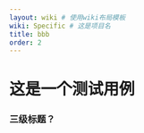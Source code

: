 ```yaml
---
layout: wiki # 使用wiki布局模板
wiki: Specific # 这是项目名
title: bbb
order: 2
---
```


# 这是一个测试用例

### 三级标题？
